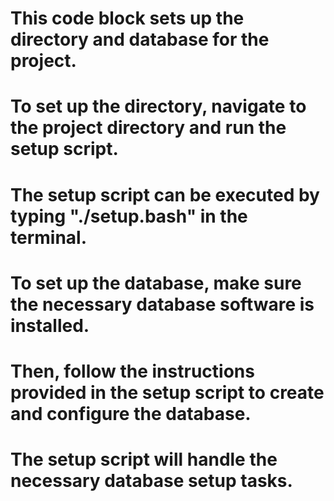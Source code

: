 # This code block sets up the directory and database for the project.

# To set up the directory, navigate to the project directory and run the setup script.
# The setup script can be executed by typing "./setup.bash" in the terminal.

# To set up the database, make sure the necessary database software is installed.
# Then, follow the instructions provided in the setup script to create and configure the database.
# The setup script will handle the necessary database setup tasks.
